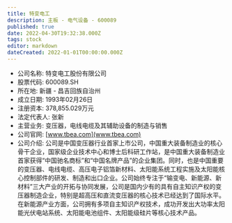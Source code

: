 ```yaml
---
title: 特变电工
description: 主板 - 电气设备 - 600089
published: true
date: 2022-04-30T19:32:38.000Z
tags: stock
editor: markdown
dateCreated: 2022-01-01T00:00:00.000Z
---
```


- 公司名称: 特变电工股份有限公司
- 股票代码: 600089.SH
- 所在地: 新疆 - 昌吉回族自治州
- 成立日期: 1993年02月26日
- 注册资本: 378,855.029万元
- 法定代表人: 张新
- 主营业务: 变压器，电线电缆及其辅助设备的制造与销售
- 公司官网: [www.tbea.com](www.tbea.com)
- 公司介绍: 公司是中国变压器行业首家上市公司，中国重大装备制造业的核心骨干企业，国家级企业技术中心和博士后科研工作站，是中国重大装备制造业首家获得“中国驰名商标”和“中国名牌产品”的企业集团。同时，也是中国重要的变压器、电线电缆、高压电子铝箔新材料、太阳能系统工程实施及太阳能核心控制部件的研发、制造和出口企业。公司始终专注于“输变电、新能源、新材料”三大产业的开拓与协同发展，公司是国内少有的具有自主知识产权的变压器制造企业，特别是超高压和直流变压器的核心技术已经达到了国际水平。在新能源产业方面，公司拥有多项自主知识产权技术，成功开发出大功率太阳能光伏电站系统、太阳能电池组件、太阳能级硅片等核心技术产品。


